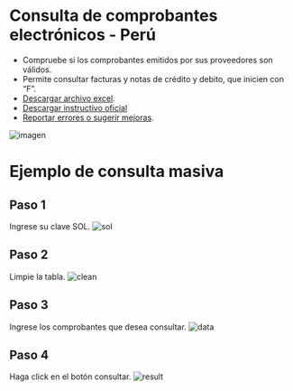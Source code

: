 # Consulta de comprobantes electrónicos - Perú

- Compruebe si los comprobantes emitidos por sus proveedores son válidos.
- Permite consultar facturas y notas de crédito y debito, que inicien con “F”.
- [Descargar archivo excel](https://raw.githubusercontent.com/vba-dev/ConsultaCPE/master/ConsultaCPE.xlsm).
- [Descargar instructivo oficial](http://contenido.app.sunat.gob.pe/insc/ComprobantesDePago+Electronicos/CONSULTA+SERVICIO+WEB.pdf?X-Amz-Date=20140919T182438Z&X-Amz-Expires=300&X-Amz-Algorithm=AWS4-HMAC-SHA256&X-Amz-Signature=1ca231b42c26c5bc36b04453983c00ff2d23c30c5b012ba57bb631c7b819f74e&X-Amz-Credential=ASIAJLIFU6T3FOSFJKKA/20140919/us-east-1/s3/aws4_request&X-Amz-SignedHeaders=Host&x-amz-security-token=AQoDYXdzEBwa0AJRstBAaBfKgSH6MrbCxvOTu93sw4qO8DiwYEE1oKq62v8ckaFAfTg7W/ztHGfk1KfiM30ds/xI/BM/z4U7FyWGaYsRwQMWq8GXoiFRY1Cd2M6AY0azVMhipR0+3d9s51YYYMrE32JZXSpNQs8VGKsIHIildP/Cacup382mTPE5IO85gdXRNywVG8J+SMiZv/zqoGyZ9fSkaDJazZXcnK6y75ulfKCEjcrD/6sdDI0pGensHteBPZ01RLOnljXLR9rgdjJojoJJQvASz8Gjvl4qSltmRkUnFUbtv61AC9IJUyFIA/zjOaFjbLTM6ipO7CL/GNHU+KqQedX1v/CUHpXmUUWFfwUbHnrgEuOoAVvTxVHhtW9MQukknkrNf2fLxGkSftIsLaspP5/jb+oOHRMGrgO8D6qt8truB05ujKA13cqIo41f0wIVmjVULQNHJEoggunxoAU=)
- [Reportar errores o sugerir mejoras](https://github.com/vba-dev/ConsultaCPE/issues).

![imagen](https://raw.githubusercontent.com/vba-dev/ConsultaCPE/master/img.png)

# Ejemplo de consulta masiva

## Paso 1
Ingrese su clave SOL.
![sol](https://raw.githubusercontent.com/vba-dev/ConsultaCPE/master/clavesol.png)

## Paso 2
Limpie la tabla.
![clean](https://raw.githubusercontent.com/vba-dev/ConsultaCPE/master/dataclean.png)

## Paso 3
Ingrese los comprobantes que desea consultar.
![data](https://raw.githubusercontent.com/vba-dev/ConsultaCPE/master/datainput.png)

## Paso 4
Haga click en el botón consultar.
![result](https://raw.githubusercontent.com/vba-dev/ConsultaCPE/master/img.png)
